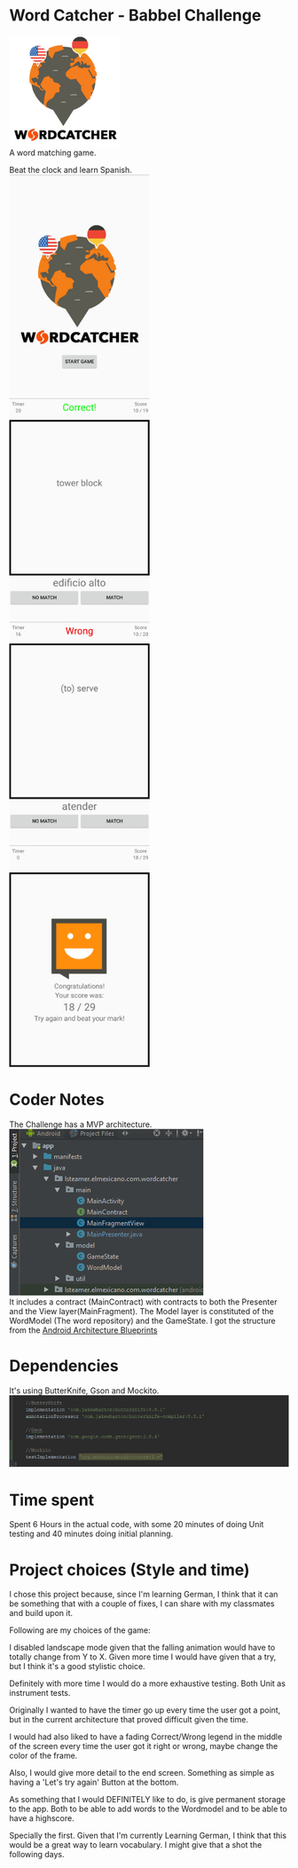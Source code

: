 # Word Catcher - Babbel Challenge

<img src="/screenshots/cover.png" height="200px"/> <br>
A word matching game.

Beat the clock and learn Spanish. <br>
<img src="/screenshots/1.png" height="400px"/> <img src="/screenshots/2.png" height="400px"/><img src="/screenshots/3.png" height="400px"/><img src="/screenshots/4.png" height="400px"/>
<br>


# Coder Notes
The Challenge has a MVP architecture.<br>
<img src="/screenshots/architecture.png"/>
<br>
It includes a contract (MainContract) with contracts to both the Presenter and the View layer(MainFragment). The Model layer is constituted of the WordModel (The word repository) and the GameState.
I got the structure from the [Android Architecture Blueprints](https://github.com/googlesamples/android-architecture/tree/todo-mvp) <br>


# Dependencies
It's using ButterKnife, Gson and Mockito.<br>
<img src="/screenshots/dependencies.png"/>
<br>


# Time spent
Spent 6 Hours in the actual code, with some 20 minutes of doing Unit testing and 40 minutes doing initial planning.


# Project choices (Style and time)
I chose this project because, since I'm learning German, I think that it can be something that with a couple of fixes, I can share with my classmates and build upon it.

Following are my choices of the game:

I disabled landscape mode given that the falling animation would have to totally change from Y to X. Given more time I would have given that a try, but I think it's a good stylistic choice.

Definitely with more time I would do a more exhaustive testing. Both Unit as instrument tests.

Originally I wanted to have the timer go up every time the user got a point, but in the current architecture that proved difficult given the time.

I would had also liked to have a fading Correct/Wrong legend in the middle of the screen every time the user got it right or wrong, maybe change the color of the frame.

Also, I would give more detail to the end screen. Something as simple as having a 'Let's try again' Button at the bottom.

As something that I would DEFINITELY like to do, is give permanent storage to the app. Both to be able to add words to the Wordmodel and to be able to have a highscore.

Specially the first. Given that I'm currently Learning German, I think that this would be a great way to learn vocabulary. I might give that a shot the following days.
